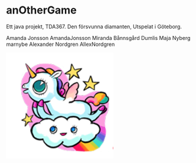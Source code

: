 # anOtherGame
Ett java projekt, TDA367.
Den försvunna diamanten, Utspelat i Göteborg.


Amanda Jonsson      AmandaJonsson
Miranda Bånnsgård   Dumlis
Maja Nyberg         marnybe 
Alexander Nordgren      AllexNordgren



![alt text](unicorn.png "This is a unicorn")
